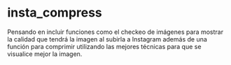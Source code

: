 # insta_compress
Pensando en incluir funciones como el checkeo de imágenes para mostrar la calidad que tendrá la imagen al subirla a Instagram además de una función para comprimir utilizando las mejores técnicas para que se visualice mejor la imagen.
